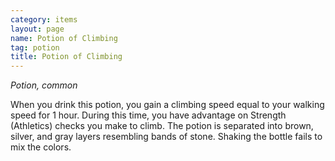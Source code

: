 ```yaml
---
category: items
layout: page
name: Potion of Climbing
tag: potion
title: Potion of Climbing
---
```


_Potion, common_ 

When you drink this potion, you gain a climbing speed equal to your walking speed for 1 hour. During this time, you have advantage on Strength (Athletics) checks you make to climb. The potion is separated into brown, silver, and gray layers resembling bands of stone. Shaking the bottle fails to mix the colors. 
